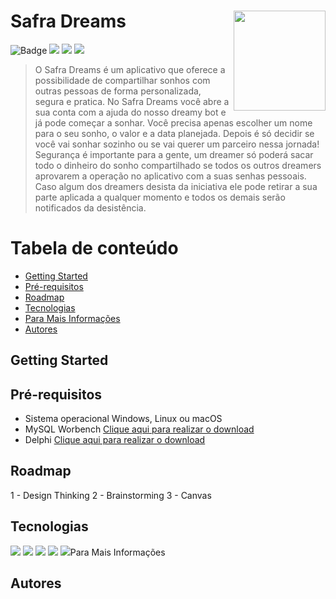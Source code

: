 # Safra Dreams <img src = "https://user-images.githubusercontent.com/7032799/93025272-e7da4480-f5d2-11ea-9280-cace7cb3f390.png" width='147' height="160" align="right"/>

![Badge](https://img.shields.io/github/issues/douglasakassaka/SafraDreams)
<img src= "https://img.shields.io/github/forks/douglasakassaka/SafraDreams"/>
<img src= "https://img.shields.io/github/stars/douglasakassaka/SafraDreams"/>
<img src= "https://img.shields.io/github/license/douglasakassaka/SafraDreams"/>

> O Safra Dreams é um aplicativo que oferece a possibilidade de compartilhar sonhos com outras pessoas de forma personalizada, segura e pratica.
No Safra Dreams você abre a sua conta com a ajuda do nosso dreamy bot e já pode começar a sonhar. Você precisa apenas escolher um nome para o seu sonho, o valor e a data planejada. Depois é só decidir se você vai sonhar sozinho ou se vai querer um parceiro nessa jornada!
Segurança é importante para a gente, um dreamer só poderá sacar todo o dinheiro do sonho compartilhado se todos os outros dreamers aprovarem a operação no aplicativo com a suas senhas pessoais. Caso algum dos dreamers desista da iniciativa ele pode retirar a sua parte aplicada a qualquer momento e todos os demais serão notificados da desistência. 


Tabela de conteúdo
==================
<!--ts-->
  * [Getting Started](#getting-started)
  * [Pré-requisitos](#pre-requisitos)
  * [Roadmap](#roadmap)
  * [Tecnologias](#tecnologias)
  * [Para Mais Informações](#further-information)
  * [Autores](#autores)
<!--te-->

## Getting Started

## Pré-requisitos
- Sistema operacional Windows, Linux ou macOS
- MySQL Worbench
[Clique aqui para realizar o download](https://downloads.mysql.com/archives/workbench/)
- Delphi
[Clique aqui para realizar o download](https://www.embarcadero.com/br/products/delphi)

## Roadmap 
1 - Design Thinking
2 - Brainstorming
3 - Canvas

## Tecnologias

<img src = "https://user-images.githubusercontent.com/7032799/93026808-2118b180-f5df-11ea-8426-0488d3a495a8.jpg" />
<img src = "https://user-images.githubusercontent.com/7032799/93027292-4b1fa300-f5e2-11ea-99b2-1f85e8606bc3.JPG" />
<img src = "https://user-images.githubusercontent.com/7032799/93027348-828e4f80-f5e2-11ea-8ddc-7d48d3d448da.JPG" />
<img src = "https://user-images.githubusercontent.com/7032799/93027383-bff2dd00-f5e2-11ea-86e4-5b3ecb97edf6.JPG" />
<img src = "https://user-images.githubusercontent.com/7032799/93027601-5d9adc00-f5e4-11ea-9025-5162f4875f77.png" /)

## Para Mais Informações


## Autores


